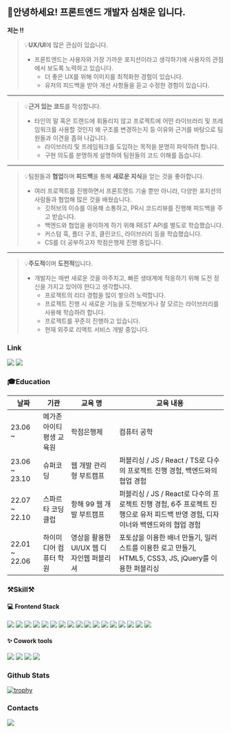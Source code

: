 ## 🤗안녕하세요! 프론트엔드 개발자 심채운 입니다.

**저는 !!**

> 💡**UX/UI**에 많은 관심이 있습니다.
>
> - 프론트엔드는 사용자와 가장 가까운 포지션이라고 생각하기에 사용자의 관점에서 보도록 노력하고 있습니다.<br>
>   - 더 좋은 UX를 위해 이미지를 최적화한 경험이 있습니다.<br>
>   - 유저의 피드백을 받아 개선 사항들을 듣고 수정한 경험이 있습니다.

---

> 💡**근거 있는 코드**를 작성합니다.
>
> - 타인의 말 혹은 트렌드에 휘둘리지 않고 프로젝트에 어떤 라이브러리 및 프레임워크를 사용할 것인지 왜 구조를 변경하는지 등 이유와 근거를 바탕으로 팀원들과 이견을 좁혀 나갑니다.<br>
>   - 라이브러리 및 프레임워크를 도입하는 목적을 분명히 파악하려 합니다.<br>
>   - 구현 의도를 분명하게 설명하여 팀원들의 코드 이해를 돕습니다.

---

> 💡팀원들과 **협업**하며 **피드백**을 통해 **새로운 지식**을 얻는 것을 좋아합니다.
>
> - 여러 프로젝트를 진행하면서 프론트엔드 기술 뿐만 아니라, 다양한 포지션의 사람들과 협업해 많은 것을 배웠습니다.<br>
>   - 깃허브의 이슈를 이용해 소통하고, PR시 코드리뷰를 진행해 피드백을 주고 받습니다.<br>
>   - 백엔드와 협업을 용이하게 하기 위해 REST API를 별도로 학습했습니다.<br>
>   - 커스텀 훅, 폴더 구조, 클린코드, 라이브러리 등을 학습했습니다.<br>
>   - CS를 더 공부하고자 학점은행제 진행 중입니다.

---

> 💡**주도적**이며 **도전적**입니다.
>
> - 개발자는 매번 새로운 것을 마주치고, 빠른 생태계에 적응하기 위해 도전 정신을 가지고 있어야 한다고 생각합니다.<br>
>   - 프로젝트의 리더 경험을 많이 쌓으려 노력합니다.<br>
>   - 프로젝트 진행 시 새로운 기능을 도전해보거나 잘 모르는 라이브러리를 사용해 학습하려 합니다.<br>
>   - 프로젝트를 꾸준히 진행하고 있습니다. <br>
>   - 현재 외주로 리액트 서비스 개발 중입니다.

### Link

<p>
<a href="https://www.notion.so/e2260589a40942ccbf4909f80c846f69?pvs=4"><img src="https://img.shields.io/badge/포트폴리오-000000?style=flat-square&logo=Notion&logoColor=white"></a>
  <a href="https://velog.io/@scw0604"><img src="https://img.shields.io/badge/velog-20C997?style=flat-square&logo=velog&logoColor=white"></a>
</p>

### 🎓Education

| 날짜          | 기관                      | 교육 명                                  | 교육 내용                                                                                                                       |
| ------------- | ------------------------- | ---------------------------------------- | ------------------------------------------------------------------------------------------------------------------------------- |
| 23.06 ~       | 메가존 아이티 평생 교육원 | 학점은행제                               | 컴퓨터 공학                                                                                                                     |
| 23.06 ~ 23.10 | 슈퍼코딩                  | 웹 개발 관리형 부트캠프                  | 퍼블리싱 / JS / React / TS로 다수의 프로젝트 진행 경험, 백엔드와의 협업 경험                                                    |
| 22.07 ~ 22.10 | 스파르타 코딩 클럽        | 항해 99 웹 개발 부트캠프                 | 퍼블리싱 / JS / React로 다수의 프로젝트 진행 경험, 6주 프로젝트 진행으로 유저 피드백 반영 경험, 디자이너와 백엔드와의 협업 경험 |
| 22.01 ~ 22.06 | 하이미디어 컴퓨터 학원    | 영상을 활용한 UI/UX 웹 디자인웹 퍼블리셔 | 포토샵을 이용한 배너 만들기, 일러스트를 이용한 로고 만들기, HTML5, CSS3, JS, jQuery를 이용한 퍼블리싱                           |

<h3>⚒️Skill⚒️</h3>
<h4>💻 Frontend Stack</h4>
<p>
<img src="https://img.shields.io/badge/HTML5-E34F26?style=flat-square&logo=HTML5&logoColor=white">
<img src="https://img.shields.io/badge/CSS3-1572B6?style=flat-square&logo=HTML5&logoColor=white">
  <img src="https://img.shields.io/badge/JavaScript-F7DF1E?style=flat-square&logo=JavaScript&logoColor=black">
  <img src="https://img.shields.io/badge/TypeScript-3178C6?style=flat-square&logo=TypeScript&logoColor=black">
  <img src="https://img.shields.io/badge/React-61DAFB?style=flat-square&logo=React&logoColor=black">
  <img src="https://img.shields.io/badge/Next-000000?style=flat-square&logo=Next.js&logoColor=white">
  <img src="https://img.shields.io/badge/Redux-764ABC?style=flat-square&logo=Redux&logoColor=white">
  <img src="https://img.shields.io/badge/recoil-3578E5?style=flat-square&logo=recoil&logoColor=white">
  <img src="https://img.shields.io/badge/React Query-FF4154?style=flat-square&logo=React Query&logoColor=white">
  <img src="https://img.shields.io/badge/Axios-5A29E4?style=flat-square&logo=Axios&logoColor=white">
  <img src="https://img.shields.io/badge/React Router-CA4245?style=flat-square&logo=React Router&logoColor=white">
  <img src="https://img.shields.io/badge/styled_components-DB7093?style=flat-square&logo=styled-components&logoColor=white">
   <img src="https://img.shields.io/badge/Amazon S3-569A31?style=flat-square&logo=Amazon S3&logoColor=white">
  <img src="https://img.shields.io/badge/Amazon CloudFront-E05243?style=flat-square">
  <img src="https://img.shields.io/badge/Amazon Route 53-F68536?style=flat-square">
  <img src="https://img.shields.io/badge/GitHub Actions-2088FF?style=flat-square&logo=GitHub Actions&logoColor=white">
  <img src="https://img.shields.io/badge/Vercel-000000?style=flat-square&logo=Vercel&logoColor=white">
</p>

<h4>✨ Cowork tools</h4>
<p>
  <img src="https://img.shields.io/badge/Notion-000000?style=flat-square&logo=Notion&logoColor=white">
  <img src="https://img.shields.io/badge/Slack-4A154B?style=flat-square&logo=Slack&logoColor=white">
   <img src="https://img.shields.io/badge/Figma-F24E1E?style=flat-square&logo=Figma&logoColor=white">
    <img src="https://img.shields.io/badge/GitHub-000000?style=flat-square&logo=Github&logoColor=white">
</p>

<h3>Github Stats</h3>

[![trophy](https://github-profile-trophy.vercel.app/?username=Sim0321&margin-w=15&margin-h=15&theme=onedark)](https://github.com/ryo-ma/github-profile-trophy)

<h3>Contacts</h3>
<div>
  <a href="mailto:dev.0doogadooga@gmail.com"><img src="https://img.shields.io/badge/dev.0doogadooga@gmail.com-EA4335?style=flat-square&logo=Gmail&logoColor=white"></a>
  
</div>

<!-- ![SimChaeWoon's GitHub stats](https://github-readme-stats.vercel.app/api?username=Sim0321&show_icons=true&theme=radical) -->
